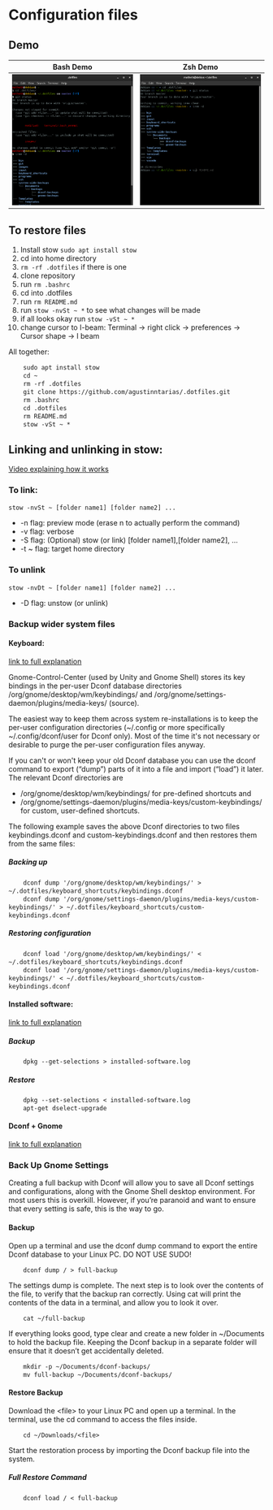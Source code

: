 # Configuration files

## Demo


Bash Demo                  |  Zsh Demo
:-------------------------:|:-------------------------:
![](images/bash-demo.png)   |  ![](images/ohmyzsh-demo.png)

## To restore files
1. Install stow `sudo apt install stow`
2. cd into home directory
3. `rm -rf .dotfiles` if there is one
4. clone repository
5. run `rm .bashrc`
6. cd into .dotfiles
7. run `rm README.md`
8. run `stow -nvSt ~ *` to see what changes will be made
9. if all looks okay run `stow -vSt ~ *`
10. change cursor to I-beam: Terminal -> right click -> preferences -> Cursor shape -> I beam

All together:
```
    sudo apt install stow
    cd ~
    rm -rf .dotfiles
    git clone https://github.com/agustinntarias/.dotfiles.git
    rm .bashrc
    cd .dotfiles
    rm README.md
    stow -vSt ~ *
```

## Linking and unlinking in stow:

[Video explaining how it works](https://www.youtube.com/watch?v=CFzEuBGPPPg)

### To link:

    stow -nvSt ~ [folder name1] [folder name2] ...

- -n flag: preview mode (erase n to actually perform the command)
- -v flag: verbose
- -S flag: (Optional) stow (or link) [folder name1],[folder name2], ...
- -t ~ flag: target home directory

### To unlink

    stow -nvDt ~ [folder name1] [folder name2] ...

- -D flag: unstow (or unlink)

### Backup wider system files

#### Keyboard:
[link to full explanation](https://askubuntu.com/questions/682513/how-to-backup-restore-system-custom-keyboard-shortcuts#844907)

Gnome-Control-Center (used by Unity and Gnome Shell) stores its key bindings in the per-user Dconf database directories /org/gnome/desktop/wm/keybindings/ and /org/gnome/settings-daemon/plugins/media-keys/ (source).

The easiest way to keep them across system re-installations is to keep the per-user configuration directories (~/.config or more specifically ~/.config/dconf/user for Dconf only). Most of the time it's not necessary or desirable to purge the per-user configuration files anyway.

If you can't or won't keep your old Dconf database you can use the dconf command to export (“dump”) parts of it into a file and import (“load”) it later. The relevant Dconf directories are

+ /org/gnome/desktop/wm/keybindings/ for pre-defined shortcuts and
+ /org/gnome/settings-daemon/plugins/media-keys/custom-keybindings/ for custom, user-defined shortcuts.

The following example saves the above Dconf directories to two files keybindings.dconf and custom-keybindings.dconf and then restores them from the same files:
  
##### Backing up

```
    dconf dump '/org/gnome/desktop/wm/keybindings/' > ~/.dotfiles/keyboard_shortcuts/keybindings.dconf
    dconf dump '/org/gnome/settings-daemon/plugins/media-keys/custom-keybindings/' > ~/.dotfiles/keyboard_shortcuts/custom-keybindings.dconf
```

##### Restoring configuration
```
    dconf load '/org/gnome/desktop/wm/keybindings/' < ~/.dotfiles/keyboard_shortcuts/keybindings.dconf
    dconf load '/org/gnome/settings-daemon/plugins/media-keys/custom-keybindings/' < ~/.dotfiles/keyboard_shortcuts/custom-keybindings.dconf
```

#### Installed software:
[link to full explanation](https://www.nixtutor.com/linux/keep-a-backup-of-installed-packages/)


##### Backup
```
	dpkg --get-selections > installed-software.log
```
##### Restore
```
	dpkg --set-selections < installed-software.log
	apt-get dselect-upgrade
```

#### Dconf + Gnome
[link to full explanation](https://www.addictivetips.com/ubuntu-linux-tips/back-up-the-gnome-shell-desktop-settings-linux/)


### Back Up Gnome Settings

Creating a full backup with Dconf will allow you to save all Dconf settings and configurations, along with the Gnome Shell desktop environment. For most users this is overkill. However, if you’re paranoid and want to ensure that every setting is safe, this is the way to go.

#### Backup
Open up a terminal and use the dconf dump command to export the entire Dconf database to your Linux PC. DO NOT USE SUDO!
```
	dconf dump / > full-backup
```
The settings dump is complete. The next step is to look over the contents of the file, to verify that the backup ran correctly. Using cat will print the contents of the data in a terminal, and allow you to look it over.

```
	cat ~/full-backup
```
If everything looks good, type clear and create a new folder in ~/Documents to hold the backup file. Keeping the Dconf backup in a separate folder will ensure that it doesn’t get accidentally deleted.

```
	mkdir -p ~/Documents/dconf-backups/
	mv full-backup ~/Documents/dconf-backups/
```

#### Restore Backup


Download the \<file\> to your Linux PC and open up a terminal. In the terminal, use the cd command to access the files inside.

```
	cd ~/Downloads/<file>
```

Start the restoration process by importing the Dconf backup file into the system.

##### Full Restore Command

```
	dconf load / < full-backup
```
